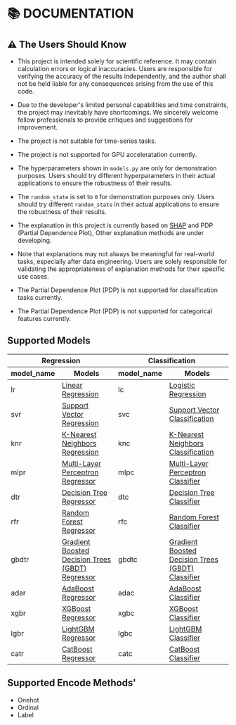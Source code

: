 # 📚 DOCUMENTATION

## ⚠️ The Users Should Know

- This project is intended solely for scientific reference. It may contain calculation errors or logical inaccuracies. Users are responsible for verifying the accuracy of the results independently, and the author shall not be held liable for any consequences arising from the use of this code.

- Due to the developer's limited personal capabilities and time constraints, the project may inevitably have shortcomings. We sincerely welcome fellow professionals to provide critiques and suggestions for improvement.

- The project is not suitable for time-series tasks.

- The project is not supported for GPU acceleratation currently.

- The hyperparameters shown in `models.py` are only for demonstration purposes. Users should try different hyperparameters in their actual applications to ensure the robustness of their results.

- The `random_state` is set to `0` for demonstration purposes only. Users should try different `random_state` in their actual applications to ensure the robustness of their results.

- The explanation in this project is currently based on [SHAP](https://shap.readthedocs.io/en/latest/index.html) and PDP (Partial Dependence Plot), Other explanation methods are under developing. 

- Note that explanations may not always be meaningful for real-world tasks, especially after data engineering. Users are solely responsible for validating the appropriateness of explanation methods for their specific use cases.

- The Partial Dependence Plot (PDP) is not supported for classification tasks currently.

- The Partial Dependence Plot (PDP) is not supported for categorical features currently.


## Supported Models

<table>
  <thead>
    <tr>
      <th colspan="2">Regression</th>
      <th colspan="2">Classification</th>
    </tr>
    <tr>
      <th>model_name</th>
      <th>Models</th>
      <th>model_name</th>
      <th>Models</th>
    </tr>
  </thead>
  <tbody>
    <tr>
      <td>lr</td>
      <td><a href="https://scikit-learn.org/stable/modules/generated/sklearn.linear_model.LinearRegression.html">Linear Regression</a></td>
      <td>lc</td>
      <td><a href="https://scikit-learn.org/stable/modules/generated/sklearn.linear_model.LogisticRegression.html">Logistic Regression</a></td>
    </tr>
    <tr>
      <td>svr</td>
      <td><a href="https://scikit-learn.org/stable/modules/generated/sklearn.svm.SVR.html">Support Vector Regression</a></td>
      <td>svc</td>
      <td><a href="https://scikit-learn.org/stable/modules/generated/sklearn.svm.SVC.html">Support Vector Classification</a></td>
    </tr>
    <tr>
      <td>knr</td>
      <td><a href="https://scikit-learn.org/stable/modules/generated/sklearn.neighbors.KNeighborsRegressor.html">K-Nearest Neighbors Regression</a></td>
      <td>knc</td>
      <td><a href="https://scikit-learn.org/stable/modules/generated/sklearn.neighbors.KNeighborsClassifier.html">K-Nearest Neighbors Classification</a></td>
    </tr>
    <tr>
      <td>mlpr</td>
      <td><a href="https://scikit-learn.org/stable/modules/generated/sklearn.neural_network.MLPRegressor.html">Multi-Layer Perceptron Regressor</a></td>
      <td>mlpc</td>
      <td><a href="https://scikit-learn.org/stable/modules/generated/sklearn.neural_network.MLPClassifier.html">Multi-Layer Perceptron Classifier</a></td>
    </tr>
    <tr>
      <td>dtr</td>
      <td><a href="https://scikit-learn.org/stable/modules/generated/sklearn.tree.DecisionTreeRegressor.html">Decision Tree Regressor</a></td>
      <td>dtc</td>
      <td><a href="https://scikit-learn.org/stable/modules/generated/sklearn.tree.DecisionTreeClassifier.html">Decision Tree Classifier</a></td>
    </tr>
    <tr>
      <td>rfr</td>
      <td><a href="https://scikit-learn.org/stable/modules/generated/sklearn.ensemble.RandomForestRegressor.html">Random Forest Regressor</a></td>
      <td>rfc</td>
      <td><a href="https://scikit-learn.org/stable/modules/generated/sklearn.ensemble.RandomForestClassifier.html">Random Forest Classifier</a></td>
    </tr>
    <tr>
      <td>gbdtr</td>
      <td><a href="https://scikit-learn.org/stable/modules/generated/sklearn.ensemble.GradientBoostingRegressor.html">Gradient Boosted Decision Trees (GBDT) Regressor</a></td>
      <td>gbdtc</td>
      <td><a href="https://scikit-learn.org/stable/modules/generated/sklearn.ensemble.GradientBoostingClassifier.html">Gradient Boosted Decision Trees (GBDT) Classifier</a></td>
    </tr>
    <tr>
      <td>adar</td>
      <td><a href="https://scikit-learn.org/stable/modules/generated/sklearn.ensemble.AdaBoostRegressor.html">AdaBoost Regressor</a></td>
      <td>adac</td>
      <td><a href="https://scikit-learn.org/stable/modules/generated/sklearn.ensemble.AdaBoostClassifier.html">AdaBoost Classifier</a></td>
    </tr>
    <tr>
      <td>xgbr</td>
      <td><a href="https://xgboost.readthedocs.io/en/latest/python/python_api.html">XGBoost Regressor</a></td>
      <td>xgbc</td>
      <td><a href="https://xgboost.readthedocs.io/en/latest/python/python_api.html">XGBoost Classifier</a></td>
    </tr>
    <tr>
      <td>lgbr</td>
      <td><a href="https://lightgbm.readthedocs.io/en/latest/pythonapi/lightgbm.LGBMRegressor.html">LightGBM Regressor</a></td>
      <td>lgbc</td>
      <td><a href="https://lightgbm.readthedocs.io/en/latest/pythonapi/lightgbm.LGBMClassifier.html">LightGBM Classifier</a></td>
    </tr>
    <tr>
      <td>catr</td>
      <td><a href="https://catboost.ai/en/docs/concepts/python-reference_catboostregressor">CatBoost Regressor</a></td>
      <td>catc</td>
      <td><a href="https://catboost.ai/en/docs/concepts/python-reference_catboostclassifier">CatBoost Classifier</a></td>
    </tr>
  </tbody>
</table>


## Supported Encode Methods'

- Onehot
- Ordinal
- Label

